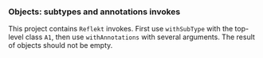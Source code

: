 ### Objects: subtypes and annotations invokes

This project contains `Reflekt` invokes. 
First use `withSubType` with the top-level class `A1`, 
then use `withAnnotations` with several arguments. The result of objects should not be empty.
